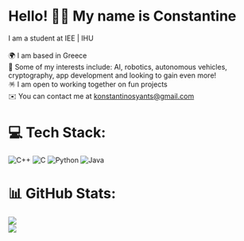 # Hello! 👋🏻 My name is Constantine
I am a student at IEE | IHU<br>
<br>🌍 I am based in Greece
<br>🚀 Some of my interests include: AI, robotics, autonomous vehicles, cryptography, app development and looking to gain even more! 
<br>🪅 I am open to working together on fun projects
<br>✉️ You can contact me at konstantinosyants@gmail.com


# 💻 Tech Stack:
![C++](https://img.shields.io/badge/c++-%2300599C.svg?style=for-the-badge&logo=c%2B%2B&logoColor=white) ![C](https://img.shields.io/badge/c-%2300599C.svg?style=for-the-badge&logo=c&logoColor=white) ![Python](https://img.shields.io/badge/python-3670A0?style=for-the-badge&logo=python&logoColor=ffdd54) ![Java](https://img.shields.io/badge/java-%23ED8B00.svg?style=for-the-badge&logo=java&logoColor=white)
# 📊 GitHub Stats:
![](https://github-readme-stats.vercel.app/api?username=congiants&theme=dark&hide_border=false&include_all_commits=false&count_private=false)<br/>
![](https://github-readme-stats.vercel.app/api/top-langs/?username=congiants&theme=dark&hide_border=false&include_all_commits=false&count_private=false&layout=compact)
